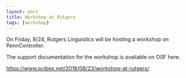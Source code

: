 ```yaml
---
layout: post
title: Workshop at Rutgers
tags: [workshop]
---
```


On Friday, 8/24, Rutgers Linguistics will be hosting a workshop on PennController.

The support documentation for the workshop is available on OSF here.

https://www.pcibex.net/2018/08/23/workshop-at-rutgers/